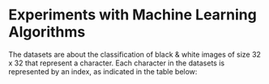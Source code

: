 # Experiments with Machine Learning Algorithms
The datasets are about the classification of black & white images of size 32 x 32 that represent a character. Each character in the datasets is represented by an index, as indicated in the table below:
